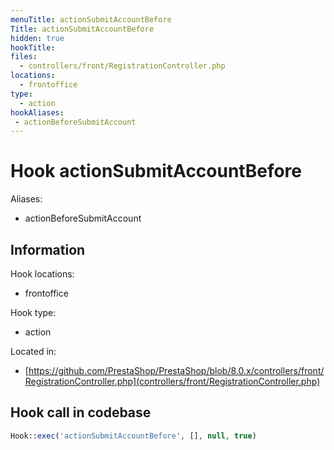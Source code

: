 ```yaml
---
menuTitle: actionSubmitAccountBefore
Title: actionSubmitAccountBefore
hidden: true
hookTitle: 
files:
  - controllers/front/RegistrationController.php
locations:
  - frontoffice
type:
  - action
hookAliases:
 - actionBeforeSubmitAccount
---
```


# Hook actionSubmitAccountBefore

Aliases: 
 - actionBeforeSubmitAccount



## Information

Hook locations: 
  - frontoffice

Hook type: 
  - action

Located in: 
  - [https://github.com/PrestaShop/PrestaShop/blob/8.0.x/controllers/front/RegistrationController.php](controllers/front/RegistrationController.php)

## Hook call in codebase

```php
Hook::exec('actionSubmitAccountBefore', [], null, true)
```